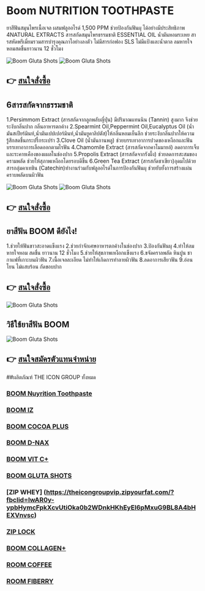 # Boom NUTRITION TOOTHPASTE
ยาสีฟันสมุนไพรเนื้อเจล ผสมฟลูออไรด์ 1,500 PPM ช่วยป้องกันฟันผุ ได้อย่างมีประสิทธิภาพ 4NATURAL EXTRACTS สารสกัดสมุนไพรธรรมชาติ ESSENTIAL OIL น้ำมันหอมระเหย สารสหัดพรีเมี่ยมรวมสารบำรุงคุณภาไอย่างลงตัว ไม่มีสารก่อฟอง SLS ไม่มีแป้งและน้ำตาล ลมหายใจหอมสดชื่นยาวนาน 12 ชั่วโมง

![Boom Gluta Shots](https://github.com/ambkingdom/boom-gluta-shots/blob/master/image/i-ttg27fn-XL.jpg)
![Boom Gluta Shots](https://github.com/ambkingdom/boom-gluta-shots/blob/master/image/pc01.png)

  
## 👉 [สนใจสั่งซื้อ](https://theicongroupvip.boomtoothpaste.com)
## 6สารสกัดจากธรรมชาติ
1.Persimmom Extract (สารสกัดจากลูกพลับญี่ปุ่น) มีปริมาณแทนนิน (Tannin) สูงมาก จึงช่วยระงับกลิ่นปาก กลิ่นอาหารตกค้าง
2.Spearmint Oil,Peppermint Oil,Eucalyptus Oil (น้ำมันสเปียร์มินท์,น้ำมันเปปเปอร์มินท์,น้ำมันยูคาลิปตัส)ให้กลิ่นหอมเย็นลึก ช่วยระงับกลิ่นปากให้ความรู้สึกสดชื่นกระปรี้กระเปร่า
 3.Clove Oil (น้ำมันกานพลู) ช่วยบรรเทาอาการปวดของเหงือกและฟัน บรรเทาอาการเลือดออกตามไรฟัน
4.Chamomile Extract (สารสกัดจากคาโมมายล์) ลดอาการเจ็บและระคายเคืองของแผลในช่องปาก
5.Propolis Extract (สารสกัดจากรังผึ้ง) ช่วยลดการสะสมของครามพลัด ช่วยให้สุภาพเหงือกโดยรอบดีขึ้น
6.Green Tea Extract (สารสกัดชาเขียว)อุดมไปด้วยสารกลุ่มคาเทชิน (Catechin)ทำงานร่วมกับฟลูออไรด์ในการป้องกันฟันผุ ช่วยยับยั้งการสร้างแผ่นคราบพลัดบนผิวฟัน

![Boom Gluta Shots](https://github.com/ambkingdom/boom-gluta-shots/blob/master/image/i-5HbSc4t-XL.jpg)
![Boom Gluta Shots](https://github.com/ambkingdom/boom-gluta-shots/blob/master/image/i-bGkVmnw-XL.jpg)
  
## 👉 [สนใจสั่งซื้อ](https://theicongroupvip.boomtoothpaste.com)

## ยาสีฟัน BOOM ดียังไง!
1.ช่วยให้ฟันขาวสะอาดแข็งแรง
2.ช่วยกำจักเศษอาหารตกค้างในช่องปาก
3.ป้องกันฟันผุ
4.ทำให้ลมหายใจหอม สดชื่น ยาวนาน 12 ชั่วโมง
5.ช่วยให้สุขภาพเหงือกแข็งแรง
6.ขจัดคราลพลัด หินปูน ชา กาแฟที่เกาะบนผิวฟัน
7.เนื้อเจลละเอียด ไม่ทำให้เกิดการทำลายผิวฟัน
8.ลดอาการเสียวฟัน
9.อ่อนโยน ไม่แสบร้อน กัดขอบปาก       
## 👉 [สนใจสั่งซื้อ](https://theicongroupvip.boomtoothpaste.com)

 ![Boom Gluta Shots](https://github.com/ambkingdom/boom-gluta-shots/blob/master/image/i-nsstpV4-XL.jpg)

## วิธีใช้ยาสีฟัน BOOM

![Boom Gluta Shots](https://github.com/ambkingdom/boom-gluta-shots/blob/master/image/i-FXTKSKH-XL.jpg)
  
## 👉 [สนใจสมัครตัวแทนจำหน่าย](https://theicongroupvip.theicongroup.co.th/vip/?fbclid=IwAR29k6qJl7g4uDvu4akBx3p5-fLFqbV5KYSJl47GHGw2MIiNZpVJA8G9lYw)

##ผลิตภัณฑ์ THE ICON GROUP ทั้งหมด
### [BOOM Nuyrition Toothpaste](https://theicongroupvip.boomtoothpaste.com)
### [BOOM IZ](https://theicongroupvip.theiconboomiz.com)
### [BOOM COCOA PLUS](https://theicongroupvip.boomcocoa.com/?fbclid=IwAR3xKKrbknajxB6ikRvZY6AbDTGd6OJQRlqwf7gPWQvVosbAP_BbyGuNHj0)
### [BOOM D-NAX](https://theicongroupvip.boomdnax.com/?fbclid=IwAR0i5TcfOo22DW1JuhOwpp1CqhegV4_uWg1hvg6NF5Oh9hPfKB923q84Rzc)
### [BOOM VIT C+](https://theicongroupvip.boomvitc.com/?fbclid=IwAR1ZDYVHptnPTt6QGYG5IKWOhZ34ZYdiNalwgeLZVregI85MZP2lEu5vnqU)
### [BOOM GLUTA SHOTS](https://theicongroupvip.glutashots.com/?fbclid=IwAR03PlU99BuG7Nh_-68Eu186rKPBUXa0DsJoPlda1mvVaq5zcnHHlUIXx_0)
### [ZIP WHEY] (https://theicongroupvip.zipyourfat.com/?fbclid=IwAR0y-ypbHymcFpkXcvUtiOka0b2WDnkHKhEyEI6pMxuG9BL8A4bHEXVnvsc)
### [ZIP LOCK](https://theicongroupvip.zipyourfat.com/?fbclid=IwAR0y-ypbHymcFpkXcvUtiOka0b2WDnkHKhEyEI6pMxuG9BL8A4bHEXVnvsc)
### [BOOM COLLAGEN+](https://theicongroupvip.boomcollagenplus.com/?fbclid=IwAR2sPcJkKRRN3bIfEwZSmFmJ1cBlL3zunCMQJQt2GfKY625GkpwQBzANim0)
### [ROOM COFFEE](https://theicongroupvip.iconroomcoffee.com/?fbclid=IwAR1hVlKLZ1xteXgwZRDk67payNcix3Q71B0fGIa_yjnUmsIRO9kKa3fgabU)
### [ROOM FIBERRY](https://theicongroupvip.roomfiberry.com/?fbclid=IwAR0fvV98n01jaYRUTTzNlNoz5bEKVwmwGGO1IECWwz73_iJPAkrqqr7kDFs)
